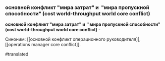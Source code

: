 ### основной конфликт "мира затрат" и  "мира пропускной способности" (cost world-throughput world core conflict)

**основной конфликт "мира затрат" и  "мира пропускной способности" (cost world-throughput world core conflict)** -

Синоним: [[основной конфликт операционного руководителя]], [[operations manager core conflict]].

#translated
